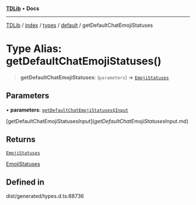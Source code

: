 [**TDLib**](../../../../../../README.md) • **Docs**

***

[TDLib](../../../../../../modules.md) / [index](../../../../../README.md) / [types](../../../README.md) / [default](../README.md) / getDefaultChatEmojiStatuses

# Type Alias: getDefaultChatEmojiStatuses()

> **getDefaultChatEmojiStatuses**: (`parameters`) => [`EmojiStatuses`](EmojiStatuses.md)

## Parameters

• **parameters**: [`getDefaultChatEmojiStatuses$Input`](getDefaultChatEmojiStatuses$Input.md)

[getDefaultChatEmojiStatuses$Input](getDefaultChatEmojiStatuses$Input.md)

## Returns

[`EmojiStatuses`](EmojiStatuses.md)

[EmojiStatuses](EmojiStatuses.md)

## Defined in

dist/generated/types.d.ts:88736
